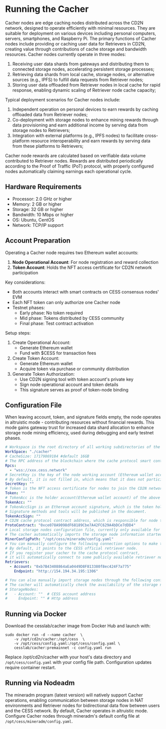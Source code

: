 # Running the Cacher

Cacher nodes are edge caching nodes distributed across the CD2N network, designed to operate efficiently with minimal resources. They are suitable for deployment on various devices including personal computers, servers, smartphones, and Raspberry Pi. The primary functions of Cacher nodes include providing or caching user data for Retrievers in CD2N, creating value through contributions of cache storage and bandwidth resources. Cacher nodes currently operate in three modes:
1. Receiving user data shards from gateways and distributing them to connected storage nodes, accelerating persistent storage processes;
2. Retrieving data shards from local cache, storage nodes, or alternative sources (e.g., IPFS) to fulfill data requests from Retriever nodes;
3. Storing user data offloaded from Retriever nodes in local cache for rapid response, enabling dynamic scaling of Retriever node cache capacity;

Typical deployment scenarios for Cacher nodes include:
1. Independent operation on personal devices to earn rewards by caching offloaded data from Retriever nodes;
2. Co-deployment with storage nodes to enhance mining rewards through data provisioning and earn additional income by serving data from storage nodes to Retrievers;
3. Integration with external platforms (e.g., IPFS nodes) to facilitate cross-platform resource interoperability and earn rewards by serving data from these platforms to Retrievers;

Cacher node rewards are calculated based on verifiable data volume contributed to Retriever nodes. Rewards are distributed periodically according to the Proof of Traffic (PoT) protocol, with properly configured nodes automatically claiming earnings each operational cycle.

## Hardware Requirements

- Processor: 2.0 GHz or higher
- Memory: 2 GB or higher
- Storage: 32 GB or higher
- Bandwidth: 10 Mbps or higher
- OS: Ubuntu, CentOS
- Network: TCP/IP support

## Account Preparation

Operating a Cacher node requires two Ethereum wallet accounts:
1. **Node Operational Account**: For node registration and reward collection
2. **Token Account**: Holds the NFT access certificate for CD2N network participation

Key considerations:
- Both accounts interact with smart contracts on CESS consensus nodes' EVM
- Each NFT token can only authorize one Cacher node
- Testnet phases: 
  - Early phase: No token required
  - Mid phase: Tokens distributed by CESS community
  - Final phase: Test contract activation

Setup steps:
1. Create Operational Account: 
   - Generate Ethereum wallet
   - Fund with $CESS for transaction fees
2. Create Token Account:
   - Generate Ethereum wallet
   - Acquire token via purchase or community distribution
3. Generate Token Authorization:
   - Use CD2N signing tool with token account's private key
   - Sign node operational account and token details
   - This signature serves as proof of token-node binding

## Configuration File
When leaving account, token, and signature fields empty, the node operates in altruistic mode - contributing resources without financial rewards. This mode gains gateway trust for increased data shard allocation to enhance storage node mining efficiency, used during debugging and early testnet phases.

``` yaml
# Workspace is the root directory of all working subdirectories of the node. Please reserve at least 16 GiB of storage space for it.
WorkSpace: "./cacher"
# CacheSize: 17179869184 #default 16GB
# The RPC address of the blockchain where the cache protocol smart contract is deployed, usually the CESS chain
Rpcs: 
  - "wss://xxx.cess.network"
# SecretKey is the key of the node working account (Ethereum wallet account), which is used to initiate a call request to the cache protocol contract (working on EVM). 
# By default, it is not filled in, which means that it does not participate in the CD2N network and only has the most basic data interaction with the gateway.
SecretKey: ""
# Token is the NFT access certificate for nodes to join the CD2N network and will be released in subsequent versions.
Token: ""
# TokenAcc is the holder account(Ethereum wallet account) of the above NFT token.
TokenAcc: ""
# TokenAccSign is an Ethereum account signature, which is the token holder's proof of holding the token. 
# Signature methods and tools will be published in the document.
TokenAccSign: ""
# CD2N cache protocol contract address, which is responsible for node traffic statistics and reward distribution, and works on EVM.
ProtoContract: "0xce078A9098dF68189Cbe7A42FC629A4bDCe7dDD4"
# Local storage nodes configuration file, currently only available for the "Cess Multi-Miner Admin" script.
# The cacher automatically imports the storage node information started by the script through it.
MinerConfigPath: "/opt/cess/mineradm/config.yaml"
# You can manually configure the following connection options to make the cacher serve the specified retriever node:
# By default, it points to the CESS official retriever node. 
# If you register your cacher to the cache protocol contract, 
# it will automatically connect to some publicly available retriever nodes to get more opportunities to get rewards.
Retrievers:
  - Account: "0xb7B43408864aEa0449D8F813380f8ec424F7a775" 
    Endpoint: "http://154.194.34.195:1306" 

# You can also manually import storage nodes through the following configuration. 
# The cacher will automatically check the availability of the storage node and complete other information from the chain.
# StorageNodes:
#   - Account: ""  # CESS account address
#     Endpoint: "" # Http address
```

## Running via Docker

Download the cesslab/cacher image from Docker Hub and launch with:

``` shell
sudo docker run -d --name cacher  \
    -v /opt/cd2n/cacher:/opt/cess  \
    -v /opt/cess/config.yaml:/opt/cess/config.yaml \
    cesslab/cacher:premainnet -c config.yaml run
```
Replace /opt/cd2n/cacher with your host's data directory and `/opt/cess/config.yaml` with your config file path. Configuration updates require container restart.

## Running via Nodeadm

The mineradm program (latest version) will natively support Cacher operations, enabling communication between storage nodes in NAT environments and Retriever nodes for bidirectional data flow between users and the CESS network. By default, Cacher operates in altruistic mode. Configure Cacher nodes through mineradm's default config file at `/opt/cess/mineradm/config.yaml`.